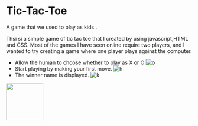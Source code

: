 # Tic-Tac-Toe
A game that we used to play as kids .

Thsi si a simple game of tic tac toe that I created by using javascript,HTML and CSS. Most of the games I have seen online require two players, and I wanted to try creating a game where one player plays against the computer.


- Allow the human to choose whether to play as X or O
![o](https://user-images.githubusercontent.com/72390027/147584061-207e08bd-f5d9-4205-8901-0b48f849160e.PNG)
- Start playing by making your first move.
![h](https://user-images.githubusercontent.com/72390027/147584020-c2538d59-3600-46db-b409-4163405404ff.PNG)
- The winner name is displayed.
![k](https://user-images.githubusercontent.com/72390027/147584046-5c3fcde0-b551-455e-bd4c-46358049d4b0.PNG)

<img src="https://user-images.githubusercontent.com/72390027/147584061-207e08bd-f5d9-4205-8901-0b48f849160e.PNG" width="100" height="100">

